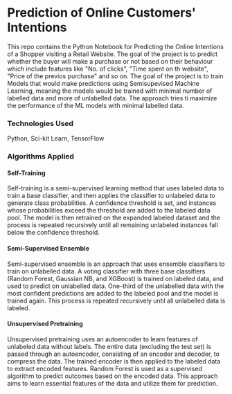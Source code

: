 # Prediction of Online Customers' Intentions

This repo contains the Python Notebook for Predicting the Online Intentions of a Shopper visiting a Retail Website. The goal of the project is to predict whether the buyer will make a purchase or not based on their behaviour which include features like "No. of clicks", "Time spent on th website", "Price of the previos purchase" and so on. The goal of the project is to train Models that would make predictions using Semisupevised Machine Learning, meaning the models would be trained with minimal number of labelled data and more of unlabelled data. The approach tries ti maximize the performance of the ML models with minimal labelled data.

### Technologies Used

Python, Sci-kit Learn, TensorFlow

### Algorithms Applied

#### Self-Training
Self-training is a semi-supervised learning method that uses labeled data to train a base classifier, and then applies the classifier to unlabeled data to generate class probabilities. A confidence threshold is set, and instances whose probabilities exceed the threshold are added to the labeled data pool. The model is then retrained on the expanded labeled dataset and the process is repeated recursively until all remaining unlabeled instances fall below the confidence threshold.

#### Semi-Supervised Ensemble
Semi-supervised ensemble is an approach that uses ensemble classifiers to train on unlabelled data. A voting classifier with three base classifiers (Random Forest, Gaussian NB, and XGBoost) is trained on labeled data, and used to predict on unlabelled data. One-third of the unlabelled data with the most confident predictions are added to the labeled pool and the model is trained again. This process is repeated recursively until all unlabelled data is labeled.

#### Unsupervised Pretraining
Unsupervised pretraining uses an autoencoder to learn features of unlabeled data without labels. The entire data (excluding the test set) is passed through an autoencoder, consisting of an encoder and decoder, to compress the data. The trained encoder is then applied to the labeled data to extract encoded features. Random Forest is used as a supervised algorithm to predict outcomes based on the encoded data. This approach aims to learn essential features of the data and utilize them for prediction.
